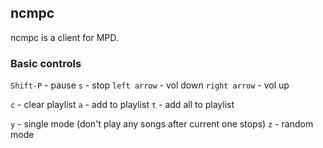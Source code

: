 ## ncmpc

ncmpc is a client for MPD.

### Basic controls

`Shift-P` - pause
`s` - stop
`left arrow` - vol down
`right arrow` - vol up

`c` - clear playlist
`a` - add to playlist
`t` - add all to playlist

`y` - single mode (don't play any songs after current one stops)
`z` - random mode
